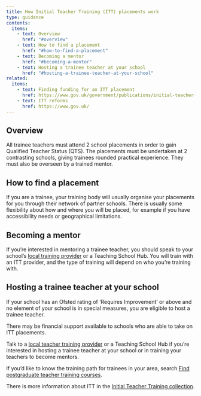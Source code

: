 ```yaml
---
title: How Initial Teacher Training (ITT) placements work
type: guidance
contents:
  items:
    - text: Overview
      href: "#overview"
    - text: How to find a placement
      href: "#how-to-find-a-placement"
    - text: Becoming a mentor
      href: "#becoming-a-mentor"
    - text: Hosting a trainee teacher at your school
      href: "#hosting-a-trainee-teacher-at-your-school"
related:
  items:
    - text: Finding funding for an ITT placement
      href: https://www.gov.uk/government/publications/initial-teacher-training-itt-bursary-funding-manual
    - text: ITT reforms
      href: https://www.gov.uk/
---
```


## Overview

All trainee teachers must attend 2 school placements in order to gain Qualified Teacher Status (QTS). The placements must be undertaken at 2 contrasting schools, giving trainees rounded practical experience. They must also be overseen by a trained mentor.

## How to find a placement

If you are a trainee, your training body will usually organise your placements for you through their network of partner schools. There is usually some flexibility about how and where you will be placed, for example if you have accessibility needs or geographical limitations.

## Becoming a mentor

If you’re interested in mentoring a trainee teacher, you should speak to your school’s [local training provider](https://www.gov.uk/find-postgraduate-teacher-training-courses) or a Teaching School Hub. You will train with an ITT provider, and the type of training will depend on who you’re training with.

## Hosting a trainee teacher at your school

If your school has an Ofsted rating of ‘Requires Improvement’ or above and no element of your school is in special measures, you are eligible to host a trainee teacher.

There may be financial support available to schools who are able to take on ITT placements.

Talk to a [local teacher training provider](https://www.gov.uk/find-postgraduate-teacher-training-courses) or a Teaching School Hub if you’re interested in hosting a trainee teacher at your school or in training your teachers to become mentors.

If you’d like to know the training path for trainees in your area, search [Find postgraduate teacher training courses](https://www.gov.uk/find-postgraduate-teacher-training-courses).

There is more information about ITT in the [Initial Teacher Training collection](https://www.gov.uk/education/initial-teacher-training-itt).
